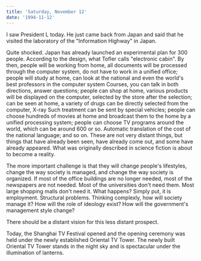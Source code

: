 ```yaml
---
title: 'Saturday, November 12'
date: '1994-11-12'
---
```


I saw President L today. He just came back from Japan and said that he visited the laboratory of the "Information Highway" in Japan.

Quite shocked. Japan has already launched an experimental plan for 300 people. According to the design, what Tofler calls "electronic cabin". By then, people will be working from home, all documents will be processed through the computer system, do not have to work in a unified office; people will study at home, can look at the national and even the world's best professors in the computer system Courses, you can talk in both directions, answer questions; people can shop at home, various products will be displayed on the computer, selected by the store after the selection; can be seen at home, a variety of drugs can be directly selected from the computer, X-ray Such treatment can be sent by special vehicles; people can choose hundreds of movies at home and broadcast them to the home by a unified processing system; people can choose TV programs around the world, which can be around 600 or so. Automatic translation of the cost of the national language; and so on. These are not very distant things, but things that have already been seen, have already come out, and some have already appeared. What was originally described in science fiction is about to become a reality.

The more important challenge is that they will change people's lifestyles, change the way society is managed, and change the way society is organized. If most of the office buildings are no longer needed, most of the newspapers are not needed. Most of the universities don't need them. Most large shopping malls don't need it. What happens? Simply put, it is employment. Structural problems. Thinking complexly, how will society manage it? How will the role of ideology exist? How will the government's management style change?

There should be a distant vision for this less distant prospect.

Today, the Shanghai TV Festival opened and the opening ceremony was held under the newly established Oriental TV Tower. The newly built Oriental TV Tower stands in the night sky and is spectacular under the illumination of lanterns.

